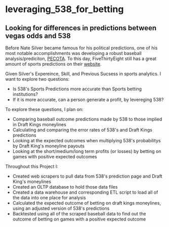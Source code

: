 # leveraging_538_for_betting

## Looking for differences in predictions between vegas odds and 538

Before Nate Silver became famous for his political predictions, one of his most notable accomplishments was developing a robust baseball analysis/prediciton, [PECOTA](https://en.wikipedia.org/wiki/PECOTA). To this day, FiveThirtyEight still has a great amount of sports predictions on their [website](https://projects.fivethirtyeight.com/2021-mlb-predictions/games/).

Given Silver's Expereince, Skill, and Previous Sucsess in sports analytics. I want to explore two questions:
 - Is 538's Sports Predictions more accurate than Sports betting institutions?
 - If it is more accurate, can a person generate a profit, by levereging 538?
 
To explore these questions, I plan on:
 - Comparing baseball outcome predictions made by 538 to those implied in Draft Kings moneylines
 - Calculating and comparing the error rates of 538's and Draft Kings predictions
 - Looking at the expected outcomes when multiplying 538's probabilitys by Draft King's moneyline payouts
 - Looking at the short/medium/long term profits (or losses) by betting on games with positive expected outcomes

Throughout this Project I:
 - Created web scrapers to pull data from 538's prediction page and Draft King's moneylines
 - Created an OLTP database to hold those data files
 - Created a data warehouse and corresponding ETL script to load all of the data into one place for analysis
 - Calculated the expected outcome of betting on draft kings moneylines, using an adjusted version of 538's predictions
 - Backtested using all of the scraped baseball data to find out the outcome of betting on games with a positive expected outcome



